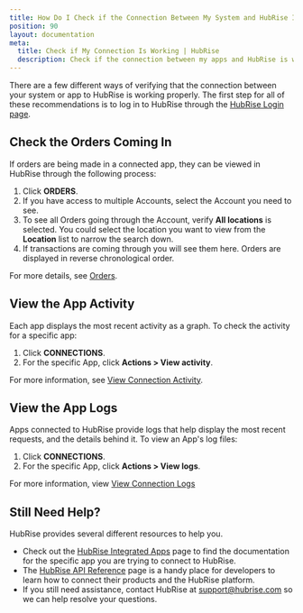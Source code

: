 ```yaml
---
title: How Do I Check if the Connection Between My System and HubRise Is Working?
position: 90
layout: documentation
meta:
  title: Check if My Connection Is Working | HubRise
  description: Check if the connection between my apps and HubRise is working. This can be done by checking orders coming in and app activity on the HubRise back office.
---
```


There are a few different ways of verifying that the connection between your system or app to HubRise is working properly. The first step for all of these recommendations is to log in to HubRise through the [HubRise Login page](https://manager.hubrise.com/login).

## Check the Orders Coming In

If orders are being made in a connected app, they can be viewed in HubRise through the following process:

1. Click **ORDERS**.
1. If you have access to multiple Accounts, select the Account you need to see.
1. To see all Orders going through the Account, verify **All locations** is selected. You could select the location you want to view from the **Location** list to narrow the search down.
1. If transactions are coming through you will see them here. Orders are displayed in reverse chronological order.

For more details, see [Orders](/docs/data/#orders).

## View the App Activity

Each app displays the most recent activity as a graph. To check the activity for a specific app:

1. Click **CONNECTIONS**.
1. For the specific App, click **Actions > View activity**.

For more information, see [View Connection Activity](/docs/connections/#view-connection-activity).

## View the App Logs

Apps connected to HubRise provide logs that help display the most recent requests, and the details behind it. To view an App's log files:

1. Click **CONNECTIONS**.
1. For the specific App, click **Actions > View logs**.

For more information, view [View Connection Logs](/docs/connections/#view-connection-logs)

## Still Need Help?

HubRise provides several different resources to help you.

- Check out the [HubRise Integrated Apps](/apps/) page to find the documentation for the specific app you are trying to connect to HubRise.
- The [HubRise API Reference](/developers/api/general-concepts) page is a handy place for developers to learn how to connect their products and the HubRise platform.
- If you still need assistance, contact HubRise at [support@hubrise.com](mailto:support@hubrise.com) so we can help resolve your questions.
